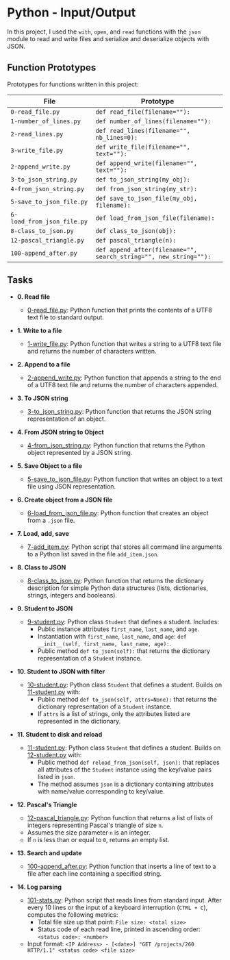 # Python - Input/Output

In this project, I used the `with`, `open`, and `read` functions with the `json` module to read and write files and serialize and deserialize objects with JSON.


## Function Prototypes

Prototypes for functions written in this project:

| File        | Prototype               |
| ----------- | ----------------------- |
| `0-read_file.py` | `def read_file(filename=""):` |
| `1-number_of_lines.py` | `def number_of_lines(filename=""):` |
| `2-read_lines.py` | `def read_lines(filename="", nb_lines=0):` |
| `3-write_file.py` | `def write_file(filename="", text=""):` |
| `2-append_write.py` | `def append_write(filename="", text=""):` |
| `3-to_json_string.py` | `def to_json_string(my_obj):` |
| `4-from_json_string.py` | `def from_json_string(my_str):` |
| `5-save_to_json_file.py` | `def save_to_json_file(my_obj, filename):` |
| `6-load_from_json_file.py` | `def load_from_json_file(filename):` |
| `8-class_to_json.py` | `def class_to_json(obj):` |
| `12-pascal_triangle.py` | `def pascal_triangle(n):` |
| `100-append_after.py` | `def append_after(filename="", search_string="", new_string=""):` |

## Tasks

* **0. Read file**
  * [0-read_file.py](./0-read_file.py): Python function that prints the contents of a UTF8 text file to standard output.

* **1. Write to a file**
  * [1-write_file.py](./1-write_file.py): Python function that writes a string to a UTF8 text file and returns the number of characters written.

* **2. Append to a file**
  * [2-append_write.py](./2-append_write.py): Python function that appends a string to the end of a UTF8 text file and returns the number of characters appended.

* **3. To JSON string**
  * [3-to_json_string.py](./3-to_json_string.py): Python function that returns the JSON string representation of an object.

* **4. From JSON string to Object**
  * [4-from_json_string.py](./4-from_json_string.py): Python function that returns the Python object represented by a JSON string.

* **5. Save Object to a file**
  * [5-save_to_json_file.py](./5-save_to_json_file.py): Python function that writes an object to a text file using JSON representation.

* **6. Create object from a JSON file**
  * [6-load_from_json_file.py](./6-load_from_json_file.py): Python function that creates an object from a `.json` file.

* **7. Load, add, save**
  * [7-add_item.py](./7-add_item.py): Python script that stores all command line arguments to a Python list saved in the file `add_item.json`.

* **8. Class to JSON**
  * [8-class_to_json.py](./8-class_to_json.py): Python function that returns the dictionary description for simple Python data structures (lists, dictionaries, strings, integers and booleans).

* **9. Student to JSON**
  * [9-student.py](./9-student.py): Python class `Student` that defines a student. Includes:
    * Public instance attributes `first_name`, `last_name`, and `age`.
    * Instantiation with `first_name`, `last_name`, and `age`: `def __init__(self, first_name, last_name, age):`.
    * Public method `def to_json(self):` that returns the dictionary representation of a `Student` instance.

* **10. Student to JSON with filter**
  * [10-student.py](./10-student.py): Python class `Student` that defines a student. Builds on [11-student.py](./11-student.py) with:
    * Public method `def to_json(self, attrs=None):` that returns the dictionary representation of a `Student` instance.
    * If `attrs` is a list of strings, only the attributes listed are represented in the dictionary.

* **11. Student to disk and reload**
  * [11-student.py](./11-student.py): Python class `Student` that defines a student. Builds on [12-student.py](./12-student.py) with:
    * Public method `def reload_from_json(self, json):` that replaces all attributes of the `Student` instance using the key/value pairs listed in `json`.
    * The method assumes `json` is a dictionary containing attributes with name/value corresponding to key/value.

* **12. Pascal's Triangle**
  * [12-pascal_triangle.py](./12-pascal_triangle.py): Python function that returns a list of lists of integers representing Pascal's triangle of size `n`.
  * Assumes the size parameter `n` is an integer.
  * If `n` is less than or equal to `0`, returns an empty list.

* **13. Search and update**
  * [100-append_after.py](./100-append_after.py): Python function that inserts a line of text to a file after each line containing a specified string.

* **14. Log parsing**
  * [101-stats.py](./101-stats.py): Python script that reads lines from standard input. After every 10 lines or the input of a keyboard interruption (`CTRL + C`), computes the following metrics:
    * Total file size up that point: `File size: <total size>`
    * Status code of each read line, printed in ascending order:  `<status code>: <number>`
  * Input format: `<IP Address> - [<date>] "GET /projects/260 HTTP/1.1"
  <status code> <file size>`

